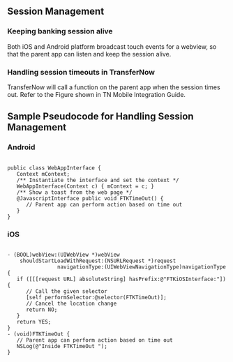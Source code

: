 ## Session Management

### Keeping banking session alive

Both iOS and Android platform broadcast touch events for a webview, so that the parent app can listen and keep the session alive.

### Handling session timeouts in TransferNow

TransferNow will call a function on the parent app when the session times out. Refer to the Figure shown in TN Mobile Integration Guide.

## Sample Pseudocode for Handling Session Management

### Android

```

public class WebAppInterface {
   Context mContext;
   /** Instantiate the interface and set the context */
   WebAppInterface(Context c) { mContext = c; }
   /** Show a toast from the web page */
   @JavascriptInterface public void FTKTimeOut() {
      // Parent app can perform action based on time out
   }
}

```

### iOS

```

- (BOOL)webView:(UIWebView *)webView
    shouldStartLoadWithRequest:(NSURLRequest *)request
                navigationType:(UIWebViewNavigationType)navigationType {
   if ([[[request URL] absoluteString] hasPrefix:@"FTKiOSInterface:"]) {
      // Call the given selector
      [self performSelector:@selector(FTKTimeOut)];
      // Cancel the location change
      return NO;
   }
   return YES;
}
- (void)FTKTimeOut {
   // Parent app can perform action based on time out
   NSLog(@"Inside FTKTimeOut ");
}


```